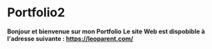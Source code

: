 # Portfolio2
**Bonjour et bienvenue sur mon Portfolio**
**Le site Web est dispobible à l'adresse suivante : https://leoparent.com/**

